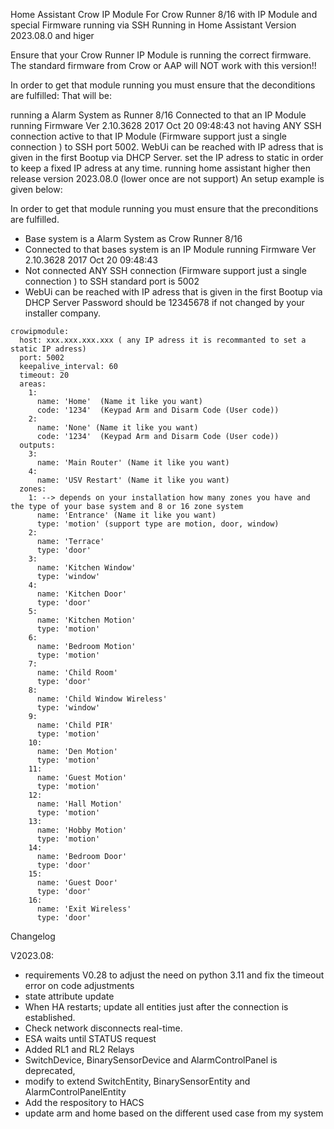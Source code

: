 Home Assistant Crow IP Module
For Crow Runner 8/16 with IP Module and special Firmware running via SSH Running in Home Assistant Version 2023.08.0 and higer

Ensure that your Crow Runner IP Module is running the correct firmware. The standard firmware from Crow or AAP will NOT work with this version!!

In order to get that module running you must ensure that the deconditions are fulfilled: That will be:

running a Alarm System as Runner 8/16 Connected to that an IP Module
running Firmware Ver 2.10.3628 2017 Oct 20 09:48:43
not having ANY SSH connection active to that IP Module (Firmware support just a single connection ) to SSH port 5002.
WebUi can be reached with IP adress that is given in the first Bootup via DHCP Server.
set the IP adress to static in order to keep a fixed IP adress at any time.
running home assistant higher then release version 2023.08.0 (lower once are not support)
An setup example is given below:

In order to get that module running you must ensure that the preconditions are fulfilled.

- Base system is a Alarm System as Crow Runner 8/16
- Connected to that bases system is an IP Module running Firmware Ver 2.10.3628 2017 Oct 20 09:48:43
- Not connected ANY SSH connection (Firmware support just a single connection ) to SSH standard port is 5002
- WebUi can be reached with IP adress that is given in the first Bootup via DHCP Server
   Password should be 12345678 if not changed by your installer company. 


```
crowipmodule:
  host: xxx.xxx.xxx.xxx ( any IP adress it is recommanted to set a static IP adress)
  port: 5002
  keepalive_interval: 60
  timeout: 20
  areas:
    1:
      name: 'Home'  (Name it like you want)
      code: '1234'  (Keypad Arm and Disarm Code (User code))
    2:
      name: 'None' (Name it like you want)
      code: '1234'  (Keypad Arm and Disarm Code (User code))
  outputs:
    3:
      name: 'Main Router' (Name it like you want)
    4:
      name: 'USV Restart' (Name it like you want)
  zones:
    1: --> depends on your installation how many zones you have and the type of your base system and 8 or 16 zone system
      name: 'Entrance' (Name it like you want)
      type: 'motion' (support type are motion, door, window)
    2:
      name: 'Terrace'
      type: 'door'
    3:
      name: 'Kitchen Window'
      type: 'window'
    4:
      name: 'Kitchen Door'
      type: 'door'
    5:
      name: 'Kitchen Motion'
      type: 'motion'
    6:
      name: 'Bedroom Motion'
      type: 'motion'
    7:
      name: 'Child Room'
      type: 'door'
    8:
      name: 'Child Window Wireless'
      type: 'window'
    9:
      name: 'Child PIR'
      type: 'motion'
    10:
      name: 'Den Motion'
      type: 'motion'
    11:
      name: 'Guest Motion'
      type: 'motion'
    12:
      name: 'Hall Motion'
      type: 'motion'
    13:
      name: 'Hobby Motion'
      type: 'motion'
    14:
      name: 'Bedroom Door'
      type: 'door'
    15:
      name: 'Guest Door'
      type: 'door'
    16:
      name: 'Exit Wireless'
      type: 'door'
```
Changelog

V2023.08: 
- requirements V0.28 to adjust the need on python 3.11 and fix the timeout error on code adjustments
- state attribute update
- When HA restarts; update all entities just after the connection is established. 
- Check network disconnects real-time. 
- ESA waits until STATUS request 
- Added RL1 and RL2 Relays 
- SwitchDevice, BinarySensorDevice and AlarmControlPanel is deprecated, 
- modify to extend SwitchEntity, BinarySensorEntity and AlarmControlPanelEntity 
- Add the respository to HACS 
- update arm and home based on the different used case from my system

